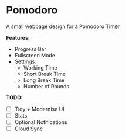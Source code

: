 # Pomodoro
A small webpage design for a Pomodoro Timer

**Features:**
- Progress Bar
- Fullscreen Mode
- Settings:
  - Working Time
  - Short Break Time
  - Long Break Time
  - Number of Rounds

**TODO:**
 - [ ] Tidy + Modernise UI
 - [ ] Stats
 - [ ] Optional Notifications
 - [ ] Cloud Sync
